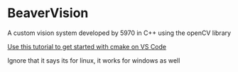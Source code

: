 # BeaverVision
A custom vision system developed by 5970  in C++ using the openCV library

[Use this tutorial to get started with cmake on VS Code](https://code.visualstudio.com/docs/cpp/cmake-linux)

Ignore that it says its for linux, it works for windows as well
